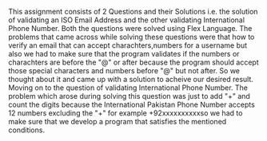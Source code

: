 This assignment consists of 2 Questions and their Solutions i.e. the solution of validating an ISO Email Address and the other validating International Phone Number. Both the questions were solved using Flex Language. The problems that came across while solving these questions were that how to verify an email that can accept charachters,numbers for a username but also we had to make sure that the program validates if the numbers or charachters are before the "@" or after because the program should accept those special characters and numbers before "@" but not after. So we thought about it and came up with a solution to acheive our desired result.
Moving on to the question of validating International Phone Number. The problem which arose during solving this question was just to add "+" and count the digits because the International Pakistan Phone Number accepts 12 numbers excluding the "+" for example +92xxxxxxxxxxso we had to make sure that we develop a program that satisfies the mentioned conditions.
